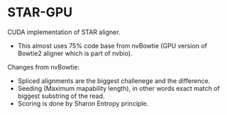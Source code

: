 STAR-GPU
========

CUDA implementation of STAR aligner.

* This almost uses 75% code base from nvBowtie (GPU version of Bowtie2 aligner which is part of nvbio).

Changes from nvBowtie:

* Spliced alignments are the biggest challenege and the difference.
* Seeding (Maximum mapability length), in other words exact match of biggest substring of the read.
* Scoring is done by Sharon Entropy principle.
